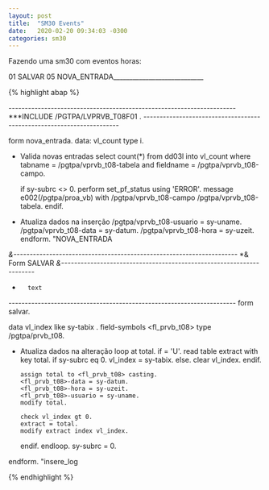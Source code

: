 ```yaml
---
layout: post
title:  "SM30 Events"
date:   2020-02-20 09:34:03 -0300
categories: sm30
---
```


Fazendo uma sm30 com eventos horas:
 
01​ SALVAR
05​ NOVA_ENTRADA
__​______________________________
 
{% highlight abap %}

*----------------------------------------------------------------------*
***INCLUDE /PGTPA/LVPRVB_T08F01 .
*----------------------------------------------------------------------*



form nova_entrada.
  data: vl_count  type i.
* Valida novas entradas
  select count(*)
    from dd03l
    into vl_count
    where tabname = /pgtpa/vprvb_t08-tabela
    and   fieldname = /pgtpa/vprvb_t08-campo.

  if sy-subrc <> 0.
    perform set_pf_status using 'ERROR'.
    message e002(/pgtpa/proa_vb) with /pgtpa/vprvb_t08-campo /pgtpa/vprvb_t08-tabela.
  endif.


* Atualiza dados na inserção
  /pgtpa/vprvb_t08-usuario = sy-uname.
  /pgtpa/vprvb_t08-data = sy-datum.
  /pgtpa/vprvb_t08-hora = sy-uzeit.
endform.                    "NOVA_ENTRADA

*&---------------------------------------------------------------------*
*&      Form  SALVAR
*&---------------------------------------------------------------------*
*       text
*----------------------------------------------------------------------*
form salvar.

  data vl_index  like sy-tabix .
  field-symbols <fl_prvb_t08> type /pgtpa/prvb_t08.

* Atualiza dados na alteração
  loop at total.
    if <action> = 'U'.
      read table extract with key total.
      if sy-subrc eq  0.
        vl_index = sy-tabix.
      else.
        clear vl_index.
      endif.

      assign total to <fl_prvb_t08> casting.
      <fl_prvb_t08>-data = sy-datum.
      <fl_prvb_t08>-hora = sy-uzeit.
      <fl_prvb_t08>-usuario = sy-uname.
      modify total.

      check vl_index gt 0.
      extract = total.
      modify extract index vl_index.
    endif.
  endloop.
  sy-subrc = 0.


endform.                    "insere_log

{% endhighlight %}
